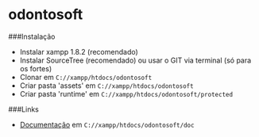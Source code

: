 odontosoft
==========
###Instalação

* Instalar xampp 1.8.2 (recomendado)
* Instalar SourceTree (recomendado) ou usar o GIT via terminal (só para os fortes)
* Clonar em `C://xampp/htdocs/odontosoft`
* Criar pasta 'assets' em `C://xampp/htdocs/odontosoft`
* Criar pasta 'runtime' em `C://xampp/htdocs/odontosoft/protected`

###Links

* [Documentação](https://github.com/dallrigo/odontosoft/tree/master/doc) em `C://xampp/htdocs/odontosoft/doc`

